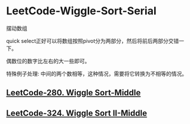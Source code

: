 # LeetCode-Wiggle-Sort-Serial

摆动数组

quick select正好可以将数组按照pivot分为两部分，然后将前后两部分交错一下。

偶数位的数字比左右的大一些即可。

特殊例子处理: 中间的两个数相等，这种情况，需要将它转换为不相等的情况。



## [LeetCode-280. Wiggle Sort-Middle](https://leetcode.cn/problems/wiggle-sort/)



## [LeetCode-324. Wiggle Sort II-Middle](https://leetcode.cn/problems/wiggle-sort-ii/)


